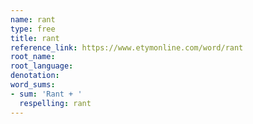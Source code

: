 ```yaml
---
name: rant
type: free
title: rant
reference_link: https://www.etymonline.com/word/rant
root_name: 
root_language: 
denotation: 
word_sums:
- sum: 'Rant + '
  respelling: rant
---
```

